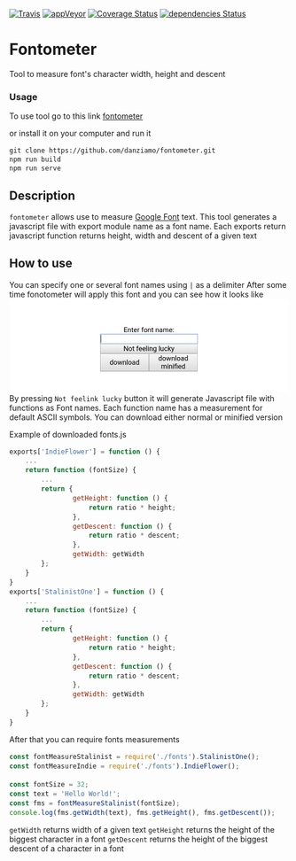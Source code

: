 [![Travis](https://travis-ci.org/danziamo/fontometer.svg?branch=master)](https://travis-ci.org/danziamo/fontometer)
[![appVeyor](https://ci.appveyor.com/api/projects/status/3nrnff2hm6g2v9ph?svg=true)](https://ci.appveyor.com/project/danziamo/fontometer)
[![Coverage Status](https://coveralls.io/repos/github/danziamo/fontometer/badge.svg?branch=master)](https://coveralls.io/github/danziamo/fontometer?branch=master)
[![dependencies Status](https://david-dm.org/danziamo/fontometer/status.svg)](https://david-dm.org/danziamo/fontometer)

# Fontometer

Tool to measure font's character width, height and descent


### Usage
To use tool go to this link [fontometer](https://danziamo.github.io/fontometer/)

or install it on your computer and run it

```
git clone https://github.com/danziamo/fontometer.git
npm run build
npm run serve
```


## Description

`fontometer` allows use to measure [Google Font](https://fonts.google.com/) text.
This tool generates a javascript file with export module name as a font name.
Each exports return javascript function returns height, width and descent of a given text

## How to use
You can specify one or several font names using `|` as a delimiter
After some time fonotometer will apply this font and you can see how it looks like
![Normal view](/media/demo.gif)
By pressing `Not feelink lucky` button it will generate Javascript file with functions as Font names. Each function name has a measurement for default ASCII symbols. You can download either normal or minified version

Example of downloaded fonts.js
```js
exports['IndieFlower'] = function () {
    ...
    return function (fontSize) {
        ...
        return {
                getHeight: function () {
                    return ratio * height;
                },
                getDescent: function () {
                    return ratio * descent;
                },
                getWidth: getWidth
        };
    }
}
exports['StalinistOne'] = function () {
    ...
    return function (fontSize) {
        ...
        return {
                getHeight: function () {
                    return ratio * height;
                },
                getDescent: function () {
                    return ratio * descent;
                },
                getWidth: getWidth
        };
    }
}
```
After that you can require fonts measurements
```js
const fontMeasureStalinist = require('./fonts').StalinistOne();
const fontMeasureIndie = require('./fonts').IndieFlower();

const fontSize = 32;
const text = 'Hello World!';
const fms = fontMeasureStalinist(fontSize);
console.log(fms.getWidth(text), fms.getHeight(), fms.getDescent());
```
`getWidth` returns width of a given text
`getHeight` returns the height of the biggest character in a font
`getDescent` returns the height of the biggest descent of a character in a font
